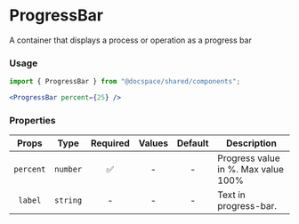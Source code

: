 # ProgressBar

A container that displays a process or operation as a progress bar

### Usage

```js
import { ProgressBar } from "@docspace/shared/components";
```

```jsx
<ProgressBar percent={25} />
```

### Properties

|   Props   |   Type   | Required | Values | Default | Description                         |
| :-------: | :------: | :------: | :----: | :-----: | ----------------------------------- |
| `percent` | `number` |    ✅    |   -    |    -    | Progress value in %. Max value 100% |
|  `label`  | `string` |    -     |   -    |    -    | Text in progress-bar.               |
